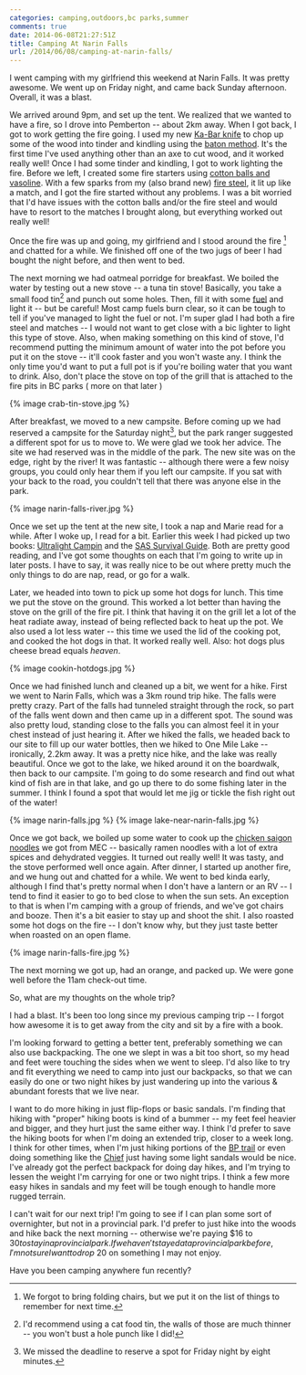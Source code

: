 ```yaml
---
categories: camping,outdoors,bc parks,summer
comments: true
date: 2014-06-08T21:27:51Z
title: Camping At Narin Falls
url: /2014/06/08/camping-at-narin-falls/
---
```


I went camping with my girlfriend this weekend at Narin Falls. It was pretty awesome. We went up on Friday night, and came back Sunday afternoon. Overall, it was a blast.

<!--more-->

We arrived around 9pm, and set up the tent. We realized that we wanted to have a fire, so I drove into Pemberton -- about 2km away. When I got back, I got to work getting the fire going. I used my new [Ka-Bar knife][1] to chop up some of the wood into tinder and kindling using the [baton method][2]. It's the first time I've used anything other than an axe to cut wood, and it worked really well! Once I had some tinder and kindling, I got to work lighting the fire. Before we left, I created some fire starters using [cotton balls and vasoline][3]. With a few sparks from my (also brand new) [fire steel][4], it lit up like a match, and I got the fire started without any problems. I was a bit worried that I'd have issues with the cotton balls and/or the fire steel and would have to resort to the matches I brought along, but everything worked out really well!

Once the fire was up and going, my girlfriend and I stood around the fire [^1] and chatted for a while. We finished off one of the two jugs of beer I had bought the night before, and then went to bed.

The next morning we had oatmeal porridge for breakfast. We boiled the water by testing out a new stove -- a tuna tin stove! Basically, you take a small food tin[^2] and punch out some holes. Then, fill it with some [fuel][5] and light it -- but be careful! Most camp fuels burn clear, so it can be tough to tell if you've managed to light the fuel or not. I'm super glad I had both a fire steel and matches -- I would not want to get close with a bic lighter to light this type of stove. Also, when making something on this kind of stove, I'd recommend putting the minimum amount of water into the pot before you put it on the stove -- it'll cook faster and you won't waste any. I think the only time you'd want to put a full pot is if you're boiling water that you want to drink. Also, don't place the stove on top of the grill that is attached to the fire pits in BC parks ( more on that later )

{% image crab-tin-stove.jpg %}

After breakfast, we moved to a new campsite. Before coming up we had reserved a campsite for the Saturday night[^3], but the park ranger suggested a different spot for us to move to. We were glad we took her advice. The site we had reserved was in the middle of the park. The new site was on the edge, right by the river! It was fantastic -- although there were a few noisy groups, you could only hear them if you left our campsite. If you sat with your back to the road, you couldn't tell that there was anyone else in the park.

{% image narin-falls-river.jpg %}

Once we set up the tent at the new site, I took a nap and Marie read for a while. After I woke up, I read for a bit. Earlier this week I had picked up two books: [Ultralight Campin][6] and the [SAS Survival Guide][7]. Both are pretty good reading, and I've got some thoughts on each that I'm going to write up in later posts. I have to say, it was really nice to be out where pretty much the only things to do are nap, read, or go for a walk.

Later, we headed into town to pick up some hot dogs for lunch. This time we put the stove on the ground. This worked a lot better than having the stove on the grill of the fire pit. I think that having it on the grill let a lot of the heat radiate away, instead of being reflected back to heat up the pot. We also used a lot less water -- this time we used the lid of the cooking pot, and cooked the hot dogs in that. It worked really well. Also: hot dogs plus cheese bread equals _heaven_.

{% image cookin-hotdogs.jpg %}

Once we had finished lunch and cleaned up a bit, we went for a hike. First we went to Narin Falls, which was a 3km round trip hike. The falls were pretty crazy. Part of the falls had tunneled straight through the rock, so part of the falls went down and then came up in a different spot. The sound was also pretty loud, standing close to the falls you can almost feel it in your chest instead of just hearing it. After we hiked the falls, we headed back to our site to fill up our water bottles, then we hiked to One Mile Lake -- ironically, 2.2km away. It was a pretty nice hike, and the lake was really beautiful. Once we got to the lake, we hiked around it on the boardwalk, then back to our campsite. I'm going to do some research and find out what kind of fish are in that lake, and go up there to do some fishing later in the summer. I think I found a spot that would let me jig or tickle the fish right out of the water!

{% image narin-falls.jpg %}
{% image lake-near-narin-falls.jpg %}

Once we got back, we boiled up some water to cook up the [chicken saigon noodles][8] we got from MEC -- basically ramen noodles with a lot of extra spices and dehydrated veggies. It turned out really well! It was tasty, and the stove performed well once again. After dinner, I started up another fire, and we hung out and chatted for a while. We went to bed kinda early, although I find that's pretty normal when I don't have a lantern or an RV -- I tend to find it easier to go to bed close to when the sun sets. An exception to that is when I'm camping with a group of friends, and we've got chairs and booze. Then it's a bit easier to stay up and shoot the shit. I also roasted some hot dogs on the fire -- I don't know why, but they just taste better when roasted on an open flame.

{% image narin-falls-fire.jpg %}

The next morning we got up, had an orange, and packed up. We were gone well before the 11am check-out time.

So, what are my thoughts on the whole trip?

I had a blast. It's been too long since my previous camping trip -- I forgot how awesome it is to get away from the city and sit by a fire with a book.

I'm looking forward to getting a better tent, preferably something we can also use backpacking. The one we slept in was a bit too short, so my head and feet were touching the sides when we went to sleep. I'd also like to try and fit everything we need to camp into just our backpacks, so that we can easily do one or two night hikes by just wandering up into the various & abundant forests that we live near.

I want to do more hiking in just flip-flops or basic sandals. I'm finding that hiking with "proper" hiking boots is kind of a bummer -- my feet feel heavier and bigger, and they hurt just the same either way. I think I'd prefer to save the hiking boots for when I'm doing an extended trip, closer to a week long. I think for other times, when I'm just hiking portions of the [BP trail][9] or even doing something like the [Chief][10] just having some light sandals would be nice. I've already got the perfect backpack for doing day hikes, and I'm trying to lessen the weight I'm carrying for one or two night trips. I think a few more easy hikes in sandals and my feet will be tough enough to handle more rugged terrain.

I can't wait for our next trip! I'm going to see if I can plan some sort of overnighter, but not in a provincial park. I'd prefer to just hike into the woods and hike back the next morning -- otherwise we're paying $16 to $30 to stay in a provincial park. If we haven't stayed at a provincial park before, I'm not sure I want to drop ~$20 on something I may not enjoy.

Have you been camping anywhere fun recently?

[1]:http://www.amazon.ca/gp/product/B001H53Q6C/ref=as_li_ss_tl?ie=UTF8&camp=15121&creative=390961&creativeASIN=B001H53Q6C&linkCode=as2&tag=seahag-20
[2]:http://en.wikipedia.org/wiki/Batoning
[3]:http://www.ramblinjim.com/articles/using-vaseline-cotton-balls-as-a-fire-starter/
[4]:http://www.amazon.ca/gp/product/B00DQL6J6E/ref=as_li_ss_tl?ie=UTF8&camp=15121&creative=390961&creativeASIN=B00DQL6J6E&linkCode=as2&tag=seahag-20
[5]:http://www.mec.ca/product/1507-052/recochem-1l-methyl-hydrate-stove-fuel/?h=10+50035+50491&f=10+50495
[6]:http://www.amazon.ca/gp/product/0762763841/ref=as_li_ss_tl?ie=UTF8&camp=15121&creative=390961&creativeASIN=0762763841&linkCode=as2&tag=seahag-20
[7]:http://www.amazon.ca/gp/product/0061992860/ref=as_li_ss_tl?ie=UTF8&camp=15121&creative=390961&creativeASIN=0061992860&linkCode=as2&tag=seahag-20
[8]:http://www.mec.ca/product/5007-410/backpackers-pantry-chicken-saigon-noodles/
[9]:http://en.wikipedia.org/wiki/Baden-Powell_Trail
[10]:http://en.wikipedia.org/wiki/Stawamus_Chief

[^1]: We forgot to bring folding chairs, but we put it on the list of things to remember for next time.
[^2]: I'd recommend using a cat food tin, the walls of those are much thinner -- you won't bust a hole punch like I did!
[^3]: We missed the deadline to reserve a spot for Friday night by eight minutes.
